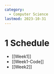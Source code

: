 ```yaml
---
category:
  - Computer Science
lastmod: 2023-10-31
---
```


# 1 Schedule
- [[Week1]]
- [[Week1-Code]]
- [[Week2]]